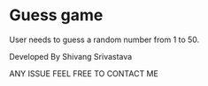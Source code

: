 # Guess game  
User needs to guess a random number from 1 to 50.

Developed By Shivang Srivastava 

ANY ISSUE FEEL FREE TO CONTACT ME
